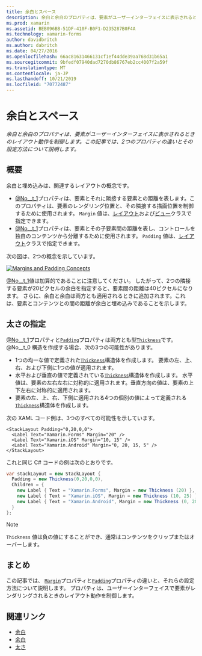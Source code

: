 ```yaml
---
title: 余白とスペース
description: 余白と余白のプロパティは、要素がユーザーインターフェイスに表示されるときのレイアウト動作を制御します。 この記事では、2つのプロパティの違いとその設定方法について説明します。
ms.prod: xamarin
ms.assetid: BEB096BB-51DF-410F-B0F1-D235287B0F4A
ms.technology: xamarin-forms
author: davidbritch
ms.author: dabritch
ms.date: 04/27/2016
ms.openlocfilehash: 66ac81631466131cf1ef44dde39aa768d31b65a1
ms.sourcegitcommit: 9bfedf07940dad7270db86767eb2cc4007f2a59f
ms.translationtype: MT
ms.contentlocale: ja-JP
ms.lasthandoff: 10/21/2019
ms.locfileid: "70772487"
---
```

# <a name="margin-and-padding"></a>余白とスペース

_余白と余白のプロパティは、要素がユーザーインターフェイスに表示されるときのレイアウト動作を制御します。この記事では、2つのプロパティの違いとその設定方法について説明します。_

## <a name="overview"></a>概要

余白と埋め込みは、関連するレイアウトの概念です。

- [@No__t_1](xref:Xamarin.Forms.View.Margin)プロパティは、要素とそれに隣接する要素との距離を表します。このプロパティは、要素のレンダリング位置と、その隣接する描画位置を制御するために使用されます。 `Margin` 値は、[レイアウト](~/xamarin-forms/user-interface/controls/layouts.md)および[ビュー](~/xamarin-forms/user-interface/controls/views.md)クラスで指定できます。
- [@No__t_1](xref:Xamarin.Forms.Layout.Padding)プロパティは、要素とその子要素間の距離を表し、コントロールを独自のコンテンツから分離するために使用されます。 `Padding` 値は、[レイアウト](~/xamarin-forms/user-interface/controls/layouts.md)クラスで指定できます。

次の図は、2つの概念を示しています。

[![](margin-and-padding-images/margins-and-padding-sml.png "Margins and Padding Concepts")](margin-and-padding-images/margins-and-padding.png#lightbox "Margins and Padding Concepts")

[@No__t_1](xref:Xamarin.Forms.View.Margin)値は加算的であることに注意してください。 したがって、2つの隣接する要素が20ピクセルの余白を指定すると、要素間の距離は40ピクセルになります。 さらに、余白と余白は両方とも適用されるときに追加されます。これは、要素とコンテンツとの間の距離が余白と埋め込みであることを示します。

## <a name="specifying-a-thickness"></a>太さの指定

[@No__t_1](xref:Xamarin.Forms.View.Margin)プロパティと[`Padding`](xref:Xamarin.Forms.Layout.Padding)プロパティは両方とも型[`Thickness`](xref:Xamarin.Forms.Thickness)です。 @No__t_0 構造を作成する場合、次の3つの可能性があります。

- 1つの均一な値で定義された[`Thickness`](xref:Xamarin.Forms.Thickness)構造体を作成します。 要素の左、上、右、および下側に1つの値が適用されます。
- 水平および垂直の値で定義されている[`Thickness`](xref:Xamarin.Forms.Thickness)構造体を作成します。 水平値は、要素の左右左右に対称的に適用されます。垂直方向の値は、要素の上下左右に対称的に適用されます。
- 要素の左、上、右、下側に適用される4つの個別の値によって定義される[`Thickness`](xref:Xamarin.Forms.Thickness)構造体を作成します。

次の XAML コード例は、3つのすべての可能性を示しています。

```xaml
<StackLayout Padding="0,20,0,0">
  <Label Text="Xamarin.Forms" Margin="20" />
  <Label Text="Xamarin.iOS" Margin="10, 15" />
  <Label Text="Xamarin.Android" Margin="0, 20, 15, 5" />
</StackLayout>
```

これと同じ C# コードの例は次のとおりです。

```csharp
var stackLayout = new StackLayout {
  Padding = new Thickness(0,20,0,0),
  Children = {
    new Label { Text = "Xamarin.Forms", Margin = new Thickness (20) },
    new Label { Text = "Xamarin.iOS", Margin = new Thickness (10, 25) },
    new Label { Text = "Xamarin.Android", Margin = new Thickness (0, 20, 15, 5) }
  }
};
```

> [!NOTE]
> `Thickness` 値は負の値にすることができ、通常はコンテンツをクリップまたはオーバーします。

## <a name="summary"></a>まとめ

この記事では、 [`Margin`](xref:Xamarin.Forms.View.Margin)プロパティと[`Padding`](xref:Xamarin.Forms.Layout.Padding)プロパティの違いと、それらの設定方法について説明します。 プロパティは、ユーザーインターフェイスで要素がレンダリングされるときのレイアウト動作を制御します。

## <a name="related-links"></a>関連リンク

- [余白](xref:Xamarin.Forms.View.Margin)
- [余白](xref:Xamarin.Forms.Layout.Padding)
- [太さ](xref:Xamarin.Forms.Thickness)
